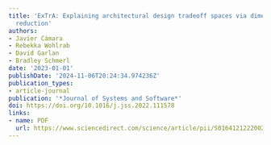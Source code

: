 ```yaml
---
title: 'ExTrA: Explaining architectural design tradeoff spaces via dimensionality
  reduction'
authors:
- Javier Cámara
- Rebekka Wohlrab
- David Garlan
- Bradley Schmerl
date: '2023-01-01'
publishDate: '2024-11-06T20:24:34.974236Z'
publication_types:
- article-journal
publication: '*Journal of Systems and Software*'
doi: https://doi.org/10.1016/j.jss.2022.111578
links:
- name: PDF
  url: https://www.sciencedirect.com/science/article/pii/S0164121222002540
---
```

